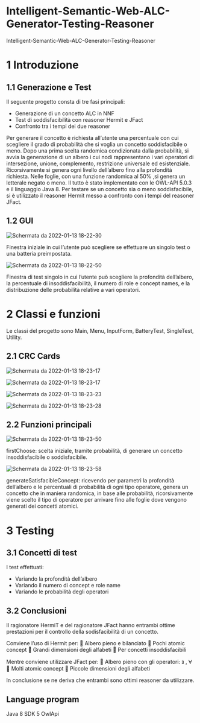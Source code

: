 # Intelligent-Semantic-Web-ALC-Generator-Testing-Reasoner
Intelligent-Semantic-Web-ALC-Generator-Testing-Reasoner 


# 1 Introduzione
## 1.1 Generazione e Test
Il seguente progetto consta di tre fasi principali:
  - Generazione di un concetto ALC in NNF
  - Test di soddisfacibilità con reasoner Hermit e JFact
  - Confronto tra i tempi dei due reasoner

Per generare il concetto è richiesta all’utente una percentuale con cui scegliere il grado di
probabilità che si voglia un concetto soddisfacibile o meno.
Dopo una prima scelta randomica condizionata dalla probabilità, si avvia la generazione di
un albero i cui nodi rappresentano i vari operatori di intersezione, unione, complemento,
restrizione universale ed esistenziale.
Ricorsivamente si genera ogni livello dell’albero fino alla profondità richiesta.
Nelle foglie, con una funzione randomica al 50% ,si genera un letterale negato o meno.
Il tutto è stato implementato con le OWL-API 5.0.3 e il linguaggio Java 8.
Per testare se un concetto sia o meno soddisfacibile, si è utilizzato il reasoner Hermit messo
a confronto con i tempi del reasoner JFact.

## 1.2 GUI

![Schermata da 2022-01-13 18-22-30](https://user-images.githubusercontent.com/10176197/149379014-a503ccc4-9622-4c9e-a6e5-14dafe63c9ea.png)

Finestra iniziale in cui l’utente può scegliere se effettuare un singolo test o una batteria
preimpostata.

![Schermata da 2022-01-13 18-22-50](https://user-images.githubusercontent.com/10176197/149379066-33190c5d-4cca-46c4-9032-e0ee2f2aa36b.png)

Finestra di test singolo in cui l’utente può scegliere la profondità dell’albero, la percentuale
di insoddisfacibilità, il numero di role e concept names, e la distribuzione delle probabilità
relative a vari operatori.

# 2 Classi e funzioni

Le classi del progetto sono Main, Menu, InputForm, BatteryTest, SingleTest, Utility.

## 2.1 CRC Cards

![Schermata da 2022-01-13 18-23-17](https://user-images.githubusercontent.com/10176197/149379971-31b78de4-6640-4930-b3a0-70345582a14b.png)

![Schermata da 2022-01-13 18-23-17](https://user-images.githubusercontent.com/10176197/149379296-79e419d3-22f1-45c2-b60c-ec5532d1738b.png)

![Schermata da 2022-01-13 18-23-23](https://user-images.githubusercontent.com/10176197/149379319-03dde5c7-4dcb-43f2-88e2-c6c506074dea.png)

![Schermata da 2022-01-13 18-23-28](https://user-images.githubusercontent.com/10176197/149379387-97a65c41-d3ab-4d5e-817a-bb3ec618a9b9.png)

## 2.2 Funzioni principali

![Schermata da 2022-01-13 18-23-50](https://user-images.githubusercontent.com/10176197/149380300-bc45f53a-e785-4d77-b748-cd69de7a3cd9.png)

firstChoose: scelta iniziale, tramite probabilità, di generare un
concetto insoddisfacibile o soddisfacibile.

![Schermata da 2022-01-13 18-23-58](https://user-images.githubusercontent.com/10176197/149380325-beb4bff0-db8a-4b35-a3c3-dd16da2a4f04.png)

generateSatisfacibleConcept: ricevendo per parametri la
profondità dell’albero e le percentuali di probabilità di ogni tipo
operatore, genera un concetto che in maniera randomica, in base
alle probabilità, ricorsivamente viene scelto il tipo di operatore per
arrivare fino alle foglie dove vengono generati dei concetti atomici.

# 3 Testing
## 3.1 Concetti di test

I test effettuati:
  - Variando la profondità dell’albero
  - Variando il numero di concept e role name
  - Variando le probabilità degli operatori

## 3.2 Conclusioni
Il ragionatore HermiT e del ragionatore JFact hanno entrambi ottime prestazioni per il controllo
della sodisfacibilità di un concetto.

Conviene l’uso di Hermit per:
   Albero pieno e bilanciato
   Pochi atomic concept
   Grandi dimensioni degli alfabeti
   Per concetti insoddisfacibili
  
Mentre conviene utilizzare JFact per:
   Albero pieno con gli operatori: ⱻ , Ɐ
   Molti atomic concept
   Piccole dimensioni degli alfabeti
  
In conclusione se ne deriva che entrambi sono ottimi reasoner da utilizzare.

## Language program 
  Java 8 
  SDK 5
  OwlApi 
